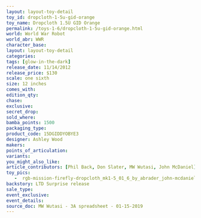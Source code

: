 ```yaml
---
layout: layout-toy-detail 
toy_id: dropcloth-1-5u-gid-orange
toy_name: Dropcloth 1.5U GID Orange
permalink: /toys-1-6/dropcloth-1-5u-gid-orange.html
world: World War Robot
world_abr: WWR
character_base: 
layout: layout-toy-detail
categories: 
tags: [glow-in-the-dark]
release_date: 11/14/2012
release_price: $130 
scale: one sixth
size: 12 inches
comes_with: 
edition_qty: 
chase: 
exclusive: 
secret_drop: 
sold_where: 
bamba_points: 1500
packaging_type: 
product_code: 15DGIDDYOBYE3
designer: Ashley Wood
makers: 
points_of_articulation: 
variants: 
you_might_also_like: 
article_contributors: [Phil Back, Don Slater, MW Wutasi, John McDaniel]
toy_pics: 
   -  rgb-mission-firefly-dropcloth_mk1-5_01_6_by_abrader_john-mcdaniel.jpg
backstory: LTD Surprise release
sale_type: 
event_exclusive: 
event_details: 
source_doc: MW Wutasi - 3A spreadsheet - 01-15-2019
---
```

